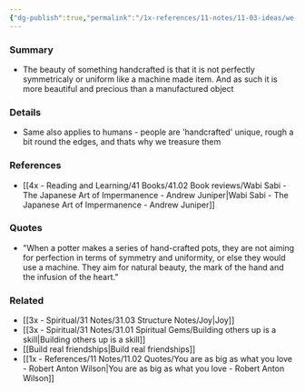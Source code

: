 ```yaml
---
{"dg-publish":true,"permalink":"/1x-references/11-notes/11-03-ideas/we-dont-buy-handcrafted-items-for-perfection/","title":"We dont buy handcrafted items for perfection","created":"2022-11-09T10:44:22.000+03:00","updated":"2025-07-08T20:17:50.311+03:00"}
---
```



### Summary
- The beauty of something handcrafted is that it is not perfectly symmetricaly or uniform like a machine made item. And as such it is more beautiful and precious than a manufactured object

### Details
- Same also applies to humans - people are 'handcrafted' unique, rough a bit round the edges, and thats why we treasure them

### References
- [[4x - Reading and Learning/41 Books/41.02 Book reviews/Wabi Sabi - The Japanese Art of Impermanence - Andrew Juniper\|Wabi Sabi - The Japanese Art of Impermanence - Andrew Juniper]]

### Quotes
- "When a potter makes a series of hand-crafted pots, they are not aiming for perfection in terms of symmetry and uniformity, or else they would use a machine. They aim for natural beauty, the mark of the hand and the infusion of the heart."

### Related
- [[3x - Spiritual/31 Notes/31.03 Structure Notes/Joy\|Joy]]
- [[3x - Spiritual/31 Notes/31.01 Spiritual Gems/Building others up is a skill\|Building others up is a skill]]
- [[Build real friendships\|Build real friendships]]
- [[1x - References/11 Notes/11.02 Quotes/You are as big as what you love - Robert Anton Wilson\|You are as big as what you love - Robert Anton Wilson]]